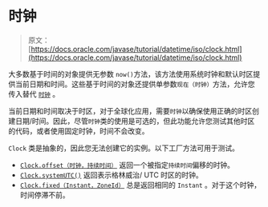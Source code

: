 # 时钟

> 原文： [https://docs.oracle.com/javase/tutorial/datetime/iso/clock.html](https://docs.oracle.com/javase/tutorial/datetime/iso/clock.html)

大多数基于时间的对象提供无参数 `now()`方法，该方法使用系统时钟和默认时区提供当前日期和时间。这些基于时间的对象还提供单参数`现在（时钟）`方法，允许您传入替代 [`时钟`](https://docs.oracle.com/javase/8/docs/api/java/time/Clock.html) 。

当前日期和时间取决于时区，对于全球化应用，需要`时钟`以确保使用正确的时区创建日期/时间。因此，尽管`时钟`类的使用是可选的，但此功能允许您测试其他时区的代码，或者使用固定时钟，时间不会改变。

`Clock` 类是抽象的，因此您无法创建它的实例。以下工厂方法可用于测试。

*   [`Clock.offset（时钟，持续时间）`](https://docs.oracle.com/javase/8/docs/api/java/time/Clock.html#offset-java.time.Clock-java.time.Duration-) 返回一个被指定`持续时间`偏移的时钟。
*   [`Clock.systemUTC()`](https://docs.oracle.com/javase/8/docs/api/java/time/Clock.html#systemUTC--) 返回表示格林威治/ UTC 时区的时钟。
*   [`Clock.fixed（Instant，ZoneId）`](https://docs.oracle.com/javase/8/docs/api/java/time/Clock.html#fixed-java.time.Instant-java.time.ZoneId-) 总是返回相同的 `Instant` 。对于这个时钟，时间停滞不前。